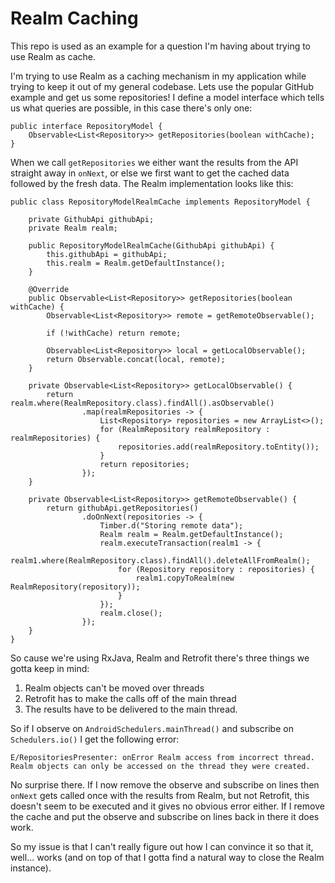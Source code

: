 # Realm Caching

This repo is used as an example for a question I'm having about trying to use Realm as cache.

I'm trying to use Realm as a caching mechanism in my application while trying to keep it out of my general codebase. Lets use the popular GitHub example and get us some repositories! I define a model interface which tells us what queries are possible, in this case there's only one:

    public interface RepositoryModel {
        Observable<List<Repository>> getRepositories(boolean withCache);
    }

When we call `getRepositories` we either want the results from the API straight away in `onNext`, or else we first want to get the cached data followed by the fresh data. The Realm implementation looks like this:

    public class RepositoryModelRealmCache implements RepositoryModel {

        private GithubApi githubApi;
        private Realm realm;

        public RepositoryModelRealmCache(GithubApi githubApi) {
            this.githubApi = githubApi;
            this.realm = Realm.getDefaultInstance();
        }

        @Override
        public Observable<List<Repository>> getRepositories(boolean withCache) {
            Observable<List<Repository>> remote = getRemoteObservable();

            if (!withCache) return remote;

            Observable<List<Repository>> local = getLocalObservable();
            return Observable.concat(local, remote);
        }

        private Observable<List<Repository>> getLocalObservable() {
            return realm.where(RealmRepository.class).findAll().asObservable()
                    .map(realmRepositories -> {
                        List<Repository> repositories = new ArrayList<>();
                        for (RealmRepository realmRepository : realmRepositories) {
                            repositories.add(realmRepository.toEntity());
                        }
                        return repositories;
                    });
        }

        private Observable<List<Repository>> getRemoteObservable() {
            return githubApi.getRepositories()
                    .doOnNext(repositories -> {
                        Timber.d("Storing remote data");
                        Realm realm = Realm.getDefaultInstance();
                        realm.executeTransaction(realm1 -> {
                            realm1.where(RealmRepository.class).findAll().deleteAllFromRealm();
                            for (Repository repository : repositories) {
                                realm1.copyToRealm(new RealmRepository(repository));
                            }
                        });
                        realm.close();
                    });
        }
    }

So cause we're using RxJava, Realm and Retrofit there's three things we gotta keep in mind:

1. Realm objects can't be moved over threads
2. Retrofit has to make the calls off of the main thread
3. The results have to be delivered to the main thread.

So if I observe on `AndroidSchedulers.mainThread()` and subscribe on `Schedulers.io()` I get the following error:

    E/RepositoriesPresenter: onError Realm access from incorrect thread. Realm objects can only be accessed on the thread they were created.

No surprise there. If I now remove the observe and subscribe on lines then `onNext` gets called once with the results from Realm, but not Retrofit, this doesn't seem to be executed and it gives no obvious error either. If I remove the cache and put the observe and subscribe on lines back in there it does work.

So my issue is that I can't really figure out how I can convince it so that it, well... works (and on top of that I gotta find a natural way to close the Realm instance).
